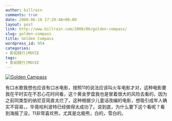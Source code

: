 ```yaml
---
author: billrain
comments: true
date: 2008-06-10 17:29:48+00:00
layout: post
link: http://www.billrain.com/2008/06/golden-compass/
slug: golden-compass
title: Golden Compass
wordpress_id: 954
categories:
- 影如随行|MOVIE
tags:
- 影如随行|MOVIE
---
```


[![Golden Campass](http://www.billrain.com/wp-content/uploads/2008/06/golden-campass-thumb.jpg)](http://www.billrain.com/wp-content/uploads/2008/06/golden-campass.jpg)




有口水歌我想也应该有口水电影，按照11的说法应该叫火车电影才对，这种电影要我在平时实在不忍心花时间看，这个黄金罗盘我也是冒着很大的风险去看的，因为之前同类型的纳尼亚简直太烂了，这种根据少儿童话改编的电影，想吸引成年人确实不容易，，毕竟哈利波特已经做得太成功了。说到底，为什么要下这个看呢？看到海报了没，11非常喜欢熊，尤其是北极熊，白的，雪白的。
